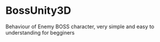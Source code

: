 # BossUnity3D
Behaviour of Enemy BOSS character, very simple and easy to understanding for begginers 
